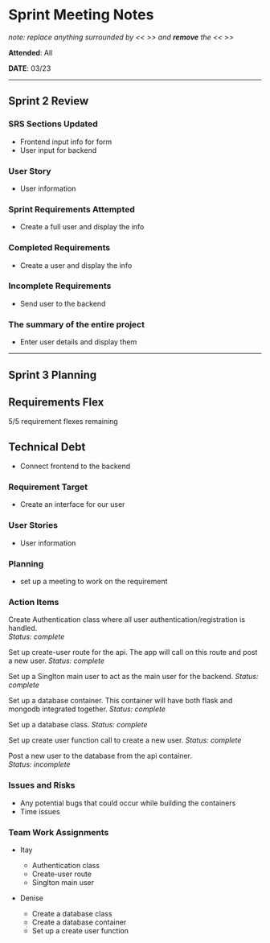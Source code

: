 # Sprint Meeting Notes

*note: replace anything surrounded by << >> and **remove** the << >>*

**Attended**: All

**DATE**: 03/23

***

## Sprint 2 Review

### SRS Sections Updated

- Frontend input info for form
- User input for backend

### User Story

- User information

### Sprint Requirements Attempted

- Create a full user and display the info

### Completed Requirements

- Create a user and display the info 

### Incomplete Requirements

- Send user to the backend

### The summary of the entire project

- Enter user details and display them

***

## Sprint 3 Planning

## Requirements Flex

5/5 requirement flexes remaining

## Technical Debt

- Connect frontend to the backend

### Requirement Target

- Create an interface for our user

### User Stories

- User information

### Planning

- set up a meeting to work on the requirement
  
### Action Items

Create Authentication class where all user authentication/registration is handled.  
*Status: complete*

Set up create-user route for the api. The app will call on this route and post a new user.
*Status: complete*

Set up a Singlton main user to act as the main user for the backend.
*Status: complete*

Set up a database container. This container will have both flask and mongodb integrated together. 
*Status: complete*

Set up a database class. 
*Status: complete* 

Set up create user function call to create a new user. 
*Status: complete* 

Post a new user to the database from the api container.  
*Status: incomplete*

### Issues and Risks

- Any potential bugs that could occur while building the containers 
- Time issues 

### Team Work Assignments

  - Itay
    - Authentication class
    - Create-user route
    - Singlton main user
  
  - Denise 
    - Create a database class
    - Create a database container 
    - Set up a create user function 